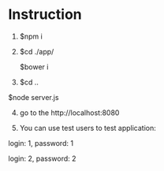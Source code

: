 # Instruction

1) $npm i 

2) $cd ./app/

   $bower i

3) $cd ..

  $node server.js

4) go to the http://localhost:8080

5) You can use test users to test application:

login: 1, password: 1

login: 2, password: 2 
